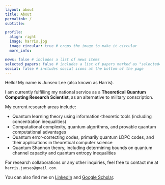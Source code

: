 ```yaml
---
layout: about
title: About
permalink: /
subtitle: 

profile:
  align: right
  image: harris.jpg
  image_circular: true # crops the image to make it circular
  more_info:

news: false # includes a list of news items
selected_papers: false # includes a list of papers marked as "selected={true}"
social: false # includes social icons at the bottom of the page
---
```


Hello! My name is Junseo Lee (also known as Harris).

I am currently fulfilling my national service as a **Theoretical Quantum Computing Research Scientist**, as an alternative to military conscription.

My current research areas include:
- Quantum learning theory using information-theoretic tools (including concentration inequalities)
- Computational complexity, quantum algorithms, and provable quantum computational advantages
- Quantum error-correcting codes, primarily quantum LDPC codes, and their applications in theoretical computer science
- Quantum Shannon theory, including determining bounds on quantum channel capacity and quantum entropy inequalities

For research collaborations or any other inquiries, feel free to contact me at `harris.junseo@gmail.com`.

You can also find me on [LinkedIn](http://www.linkedin.com/in/harris-quantum) and [Google Scholar](https://scholar.google.co.kr/citations?user=mal5ZI8AAAAJ&hl=ko).